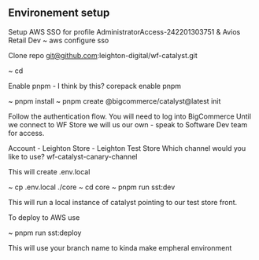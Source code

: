 ## Environement setup

Setup AWS SSO for profile AdministratorAccess-242201303751 & Avios Retail Dev
~ aws configure sso

Clone repo <git@github.com>:leighton-digital/wf-catalyst.git <your-folder-name>

~ cd <your-folder-name>

Enable pnpm - I think by this?
corepack enable pnpm

~ pnpm install
~ pnpm create @bigcommerce/catalyst@latest init

Follow the authentication flow. You will need to log into BigCommerce
Until we connect to WF Store we will us our own - speak to Software Dev team for access.

Account - Leighton
Store - Leighton Test Store
Which channel would you like to use? wf-catalyst-canary-channel

This will create .env.local

~ cp .env.local ./core
~ cd core
~ pnpm run sst:dev

This will run a local instance of catalyst pointing to our test store front.

To deploy to AWS use

~ pnpm run sst:deploy

This will use your branch name to kinda make empheral environment
